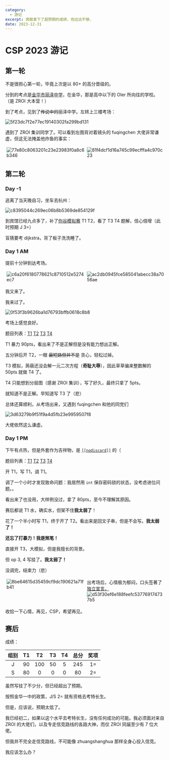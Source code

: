 ```yaml
---
category:
  - 游记
excerpt: 蒟蒻拿下了超预期的成绩，但远远不够。
date: 2023-12-31
---
```


# CSP 2023 游记

## 第一轮

不是很担心第一轮，毕竟上次是以 80+ 的高分晋级的。

分到的考点是[金华市丽泽中学](https://j.map.baidu.com/0e/3ooc)，在金华，那是高中以下的 OIer 所向往的学校。（是 ZROI 大本营！）

到了考点，见到了~~传说中的~~丽泽中学。左转上三楼考场：

![5f23dc7f2e77ec19140302fa299bd131](https://github.com/community/community/assets/145281501/96659293-4a31-49ae-a815-64a245d722b8)

遇到了 ZROI 集训同学了。可以看到左图背对着镜头的 fuqingchen 大佬非常谦虚，但这无法掩盖他炸鱼的事实：

<div style='display: flex; flex-direction: row; width: 100%;'>
  <img style='padding: 4px; max-width: 49%; object-fit: contain;' src='https://github.com/community/community/assets/145281501/e2a2b661-b9c5-49f9-9497-b8f513bf3f2c' alt="77e80c8063201c23e23983f0a8c6b346" />
  <img style='padding: 4px; max-width: 49%; object-fit: contain;' src='https://github.com/community/community/assets/145281501/21ee9482-ce48-4b66-86f8-56bf3f88b663' alt="81f4dcf1d16a745c99ecfffa4c970c23" />
</div>

## 第二轮

### Day -1

逃离了当天晚自习，坐车去杭州：

![c8395044c269ec06b8b5369de854129f](https://github.com/community/community/assets/145281501/0ffbcdac-eb5c-4fec-adb5-ec49a8e11bf1)

到宾馆已经九点多了，补了[你谷模拟赛](https://www.luogu.com.cn/contest/125612) T1 T2，看了 T3 T4 题解，信心倍增（此时预期 J 3=）

盲猜要考 dijkstra，背了板子洗洗睡了。

### Day 1 AM

提前十分钟到达考场。

<div style='display: flex; flex-direction: row; width: 100%;'>
  <img style='padding: 4px; max-width: 49%; object-fit: contain;' src='https://github.com/community/community/assets/145281501/0199d981-bfc1-440f-b1a1-2c1d0fe61c78' alt='c6a20f6180778621c8710512e5274ec7' />
  <img style='padding: 4px; max-width: 49%; object-fit: contain;' src='https://github.com/community/community/assets/145281501/bffa560a-4b37-4162-99dc-0b57ba027976' alt='ac2db0945fce585041abecc38a7056ae' />
</div>

我又来了。

我来过了。

![0f53f3b9626ba1d76793bffb0618c8b8](https://github.com/community/community/assets/145281501/d1de6166-975f-47e5-87f3-0d1d2bc146c3)

考场上感觉良好。

题目列表：[T1](https://www.luogu.com.cn/problem/P9748) [T2](https://www.luogu.com.cn/problem/P9749) [T3](https://www.luogu.com.cn/problem/P9750) [T4](https://www.luogu.com.cn/problem/P9751)

T1 暴力 90pts，看出来了不是正解但是没有能力想出正解。

五分钟后开 T2，一眼 ~~最短路但并不是~~ 贪心，轻松过掉。

T3 模拟，蒟蒻还没会解一元二次方程（**奇耻大辱**），因此草草骗来整数解的 50pts 就做 T4 了。

T4 只能想到分层图（感谢 ZROI 集训），写了好久，最终只拿了 5pts。

就知道不是正解。早知道写 T3 了（悲）

总体还算顺利，从考场出来，又遇到 fuqingchen 和他的同党们

![3d63279b9f51f9a4d5fb23e9959507f8](https://github.com/community/community/assets/145281501/58e02cc1-a299-4674-8993-d9c7068c3381)

大佬依然这么谦虚。

### Day 1 PM

下午有点热，但是外套作为吉祥物，是 [`[[nodiscard]]`](https://en.cppreference.com/w/cpp/language/attributes/nodiscard) 的（

题目列表：[T1](https://www.luogu.com.cn/problem/P9752) [T2](https://www.luogu.com.cn/problem/P9753) [T3](https://www.luogu.com.cn/problem/P9754) [T4](https://www.luogu.com.cn/problem/P9755)

开 T1，写 T1，调 T1。

调了一个小时才发现致命问题：我居然用 `int` 保存密码锁的状态，没考虑进位问题。。

看出来了也没用，大样例没过，拿了 80pts，至今不理解其原因。

赛后都说 T1 水，确实水，但架不住**我太弱了**！

花了一个半小时写 T1，终于开了 T2。看出来是回文子串，但是不会写。**我太弱了！**

**还忘了打暴力！我是煞笔！**

直接开 T3，大模拟，但是我擅长的背景。

但 op 3, 4 写挂了。**我太弱了！**

没调完，结束力（悲）

<div style='display: flex; flex-direction: row; width: 100%;'>
  <img style='padding: 4px; max-width: 49%; object-fit: contain;' src='https://github.com/community/community/assets/145281501/bf8757a3-9efd-4a9d-83c5-24d63181c2ca' alt='8be64615d35459cf9dc190621a71fb41' />
  <div style='padding: 4px; max-width: 49%;'>
    出考场后，心情极为郁闷，口头签著了
    <a href='https://www.bilibili.com/video/BV1E3411j7Lj' target='_blank'>独立宣言。</a>
    <img style='object-fit: contain;' src='https://github.com/community/community/assets/145281501/91d88228-91a3-4ab0-8cc0-e5140728f20f' alt='d53f30ef6e188feefc537769174737b5' />
  </div>
</div>

收拾一下心情，再见，CSP，希望再见。

## 赛后

成绩：

| 组别 | T1 | T2 | T3 | T4 | 总分 | 奖项 |
| :---: | :---: | :----: | :---: | :---: | :---: | :---: |
| J | 90 | 100 | 50 | 5 | 245 | 1= |
| S | 80 | 0 | 0 | 0 | 80 | 2= |

虽然写挂了不少分，但已经超出了预期。

按照金华一中的政策，J/S 2= 就有资格去考特长生。

但是，应该说，预期太低了。

我已经初二，如果以这个水平去考特长生，没有任何成功的可能。我必须面对来自 ZROI 的大佬们，以及专走信竞路线的各路大神，而仅 ZROI 同届至少有 7 位大佬。

但我并不完全走信竞路线，不可能像 zhuangshanghua 那样全身心投入信竞。

我应该怎么办？
